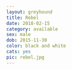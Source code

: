 ```yaml
---
layout: greyhound
title: Rebel
date: 2018-02-15
category: available
sex: male
dob: 2015-11-30
color: black and white
cats: yes
pic: rebel.jpg
---
```


